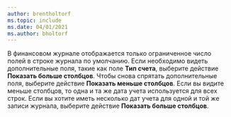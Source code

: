 ```yaml
---
author: brentholtorf
ms.topic: include
ms.date: 04/01/2021
ms.author: bholtorf
---
```

В финансовом журнале отображается только ограниченное число полей в строке журнала по умолчанию. Если необходимо видеть дополнительные поля, такие как поле **Тип счета**, выберите действие **Показать больше столбцов**. Чтобы снова спрятать дополнительные поля, выберите действие **Показать меньше столбцов**. Если вы видите меньше столбцов, то одна и та же дата учета используется для всех строк. Если вы хотите иметь несколько дат учета для одной и той же записи журнала, выберите действие **Показать больше столбцов**.

